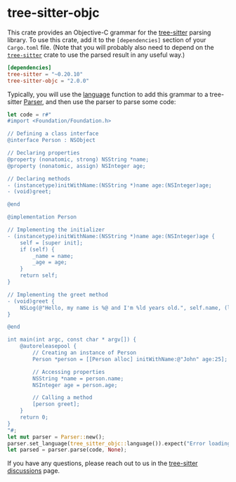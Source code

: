 # tree-sitter-objc

This crate provides an Objective-C grammar for the [tree-sitter][] parsing library. To
use this crate, add it to the `[dependencies]` section of your `Cargo.toml`
file. (Note that you will probably also need to depend on the
[`tree-sitter`][tree-sitter crate] crate to use the parsed result in any useful
way.)

```toml
[dependencies]
tree-sitter = "~0.20.10"
tree-sitter-objc = "2.0.0"
```

Typically, you will use the [language][language func] function to add this
grammar to a tree-sitter [Parser][], and then use the parser to parse some code:

```rust
let code = r#"
#import <Foundation/Foundation.h>

// Defining a class interface
@interface Person : NSObject

// Declaring properties
@property (nonatomic, strong) NSString *name;
@property (nonatomic, assign) NSInteger age;

// Declaring methods
- (instancetype)initWithName:(NSString *)name age:(NSInteger)age;
- (void)greet;

@end

@implementation Person

// Implementing the initializer
- (instancetype)initWithName:(NSString *)name age:(NSInteger)age {
    self = [super init];
    if (self) {
        _name = name;
        _age = age;
    }
    return self;
}

// Implementing the greet method
- (void)greet {
    NSLog(@"Hello, my name is %@ and I'm %ld years old.", self.name, (long)self.age);
}

@end

int main(int argc, const char * argv[]) {
    @autoreleasepool {
        // Creating an instance of Person
        Person *person = [[Person alloc] initWithName:@"John" age:25];

        // Accessing properties
        NSString *name = person.name;
        NSInteger age = person.age;

        // Calling a method
        [person greet];
    }
    return 0;
}
"#;
let mut parser = Parser::new();
parser.set_language(tree_sitter_objc::language()).expect("Error loading Objective-C grammar");
let parsed = parser.parse(code, None);
```

If you have any questions, please reach out to us in the [tree-sitter
discussions] page.

[language func]: https://docs.rs/tree-sitter-objc/*/tree_sitter_objc/fn.language.html
[parser]: https://docs.rs/tree-sitter/*/tree_sitter/struct.Parser.html
[tree-sitter]: https://tree-sitter.github.io/
[tree-sitter crate]: https://crates.io/crates/tree-sitter
[tree-sitter discussions]: https://github.com/tree-sitter/tree-sitter/discussions
